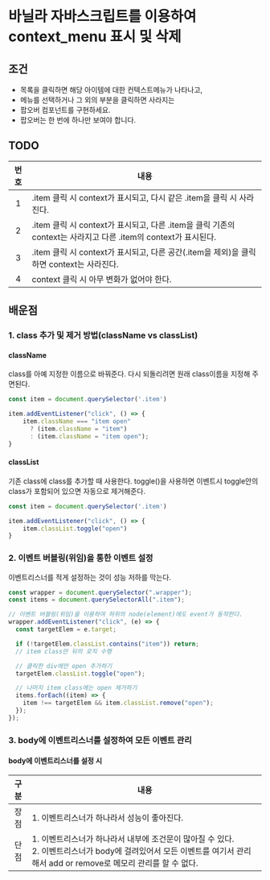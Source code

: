# 바닐라 자바스크립트를 이용하여 context_menu 표시 및 삭제

## 조건

- 목록을 클릭하면 해당 아이템에 대한 컨텍스트메뉴가 나타나고,
- 메뉴를 선택하거나 그 외의 부분을 클릭하면 사라지는
- 팝오버 컴포넌트를 구현하세요.
- 팝오버는 한 번에 하나만 보여야 합니다.

## TODO

| 번호 | 내용                                                                                                           |
| :--: | -------------------------------------------------------------------------------------------------------------- |
|  1   | .item 클릭 시 context가 표시되고, 다시 같은 .item을 클릭 시 사라진다.                                          |
|  2   | .item 클릭 시 context가 표시되고, 다른 .item을 클릭 기존의 context는 사라지고 다른 .item의 context가 표시된다. |
|  3   | .item 클릭 시 context가 표시되고, 다른 공간(.item을 제외)을 클릭하면 context는 사라진다.                       |
|  4   | context 클릭 시 아무 변화가 없어야 한다.                                                                       |

## 배운점

### 1. class 추가 및 제거 방법(className vs classList)

#### **className**

class를 아예 지정한 이름으로 바꿔준다.
다시 되돌리려면 원래 class이름을 지정해 주면된다.

```js
const item = document.querySelector('.item')

item.addEventListener("click", () => {
    item.className === "item open"
      ? (item.className = "item")
      : (item.className = "item open");
}
```

#### **classList**

기존 class에 class를 추가할 때 사용한다.
toggle()을 사용하면 이벤트시 toggle안의 class가 포함되어 있으면 자동으로 제거해준다.

```js
const item = document.querySelector('.item')

item.addEventListener("click", () => {
    item.classList.toggle("open")
}
```

### 2. 이벤트 버블링(위임)을 통한 이벤트 설정

이벤트리스너를 적게 설정하는 것이 성능 저하를 막는다.

```js
const wrapper = document.querySelector(".wrapper");
const items = document.querySelectorAll(".item");

// 이벤트 버블링(위임)을 이용하여 하위의 node(element)에도 event가 동작한다.
wrapper.addEventListener("click", (e) => {
  const targetElem = e.target;

  if (!targetElem.classList.contains("item")) return;
  // item class만 뒤의 로직 수행

  // 클릭한 div에만 open 추가하기
  targetElem.classList.toggle("open");

  // 나머지 item class에는 open 제거하기
  items.forEach((item) => {
    item !== targetElem && item.classList.remove("open");
  });
});
```

### 3. body에 이벤트리스너를 설정하여 모든 이벤트 관리

#### **body에 이벤트리스너를 설정 시**

| 구분 | 내용                                                                                                                                                                       |
| :--: | -------------------------------------------------------------------------------------------------------------------------------------------------------------------------- |
| 장점 | 1. 이벤트리스너가 하나라서 성능이 좋아진다.                                                                                                                                |
| 단점 | 1. 이벤트리스너가 하나라서 내부에 조건문이 많아질 수 있다. <br>2. 이벤트리스너가 body에 걸려있어서 모든 이벤트를 여기서 관리해서 add or remove로 메모리 관리를 할 수 없다. |
